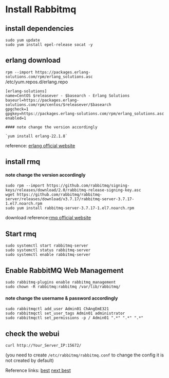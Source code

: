 # Install Rabbitmq

## install dependencies
```
sudo yum update
sudo yum install epel-release socat -y
```
## erlang download

`rpm --import https://packages.erlang-solutions.com/rpm/erlang_solutions.asc`<br>
/etc/yum.repos.d/erlang.repo
```
[erlang-solutions]
name=CentOS $releasever - $basearch - Erlang Solutions
baseurl=https://packages.erlang-solutions.com/rpm/centos/$releasever/$basearch
gpgcheck=1
gpgkey=https://packages.erlang-solutions.com/rpm/erlang_solutions.asc
enabled=1

#### note change the version accordingly

`yum install erlang-22.1.8`
```
reference: [erlang official website](https://www.erlang-solutions.com/resources/download.html)
## install rmq

#### note change the version accordingly
```
sudo rpm --import https://github.com/rabbitmq/signing-keys/releases/download/2.0/rabbitmq-release-signing-key.asc
wget https://github.com/rabbitmq/rabbitmq-server/releases/download/v3.7.17/rabbitmq-server-3.7.17-1.el7.noarch.rpm
sudo yum install rabbitmq-server-3.7.17-1.el7.noarch.rpm
```
download reference:[rmq official website](https://www.rabbitmq.com/download.html)

## Start rmq
```
sudo systemctl start rabbitmq-server
sudo systemctl status rabbitmq-server
sudo systemctl enable rabbitmq-server
```
## Enable RabbitMQ Web Management
```
sudo rabbitmq-plugins enable rabbitmq_management
sudo chown -R rabbitmq:rabbitmq /var/lib/rabbitmq/
```
#### note change the username & password accordingly
```
sudo rabbitmqctl add_user Admin01 ChAngEmE321
sudo rabbitmqctl set_user_tags Admin01 administrator
sudo rabbitmqctl set_permissions -p / Admin01 ".*" ".*" ".*"
```
## check the webui

`curl http://Your_Server_IP:15672/ `

(you need to create `/etc/rabbitmq/rabbitmq.conf` to change the config it is not created by default)

Reference links:
[best](https://portal.cloudunboxed.net/knowledgebase/46/How-to-Install-RabbitMQ-Server-on-CentOS-7.html)
[next best](https://gist.github.com/fernandoaleman/fe34e83781f222dfd8533b36a52dddcc)
